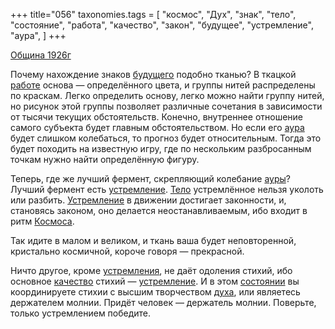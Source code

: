 +++
title="056"
taxonomies.tags = [
 "космос",
 "Дух",
 "знак",
 "тело",
 "состояние",
 "работа",
 "качество",
 "закон",
 "будущее",
 "устремление",
 "аура",
]
+++

[Община 1926г](/agni/1926)

Почему нахождение знаков [будущего](/tags/будущее) подобно тканью? В ткацкой [работе](/tags/работа) основа — определённого цвета, и группы нитей распределены по краскам. Легко определить основу, легко можно найти группу нитей, но рисунок этой группы позволяет различные сочетания в зависимости от тысячи текущих обстоятельств. Конечно, внутреннее отношение самого субъекта будет главным обстоятельством. Но если его [аура](/tags/аура) будет слишком колебаться, то прогноз будет относительным. Тогда это будет походить на известную игру, где по нескольким разбросанным точкам нужно найти определённую фигуру.   

Теперь, где же лучший фермент, скрепляющий колебание [ауры](/tags/аура)? Лучший фермент есть [устремление](/tags/устремление). [Тело](/tags/тело) устремлённое нельзя уколоть или разбить. [Устремление](/tags/устремление) в движении достигает законности, и, становясь законом, оно делается неостанавливаемым, ибо входит в ритм [Космоса](/tags/космос).    

Так идите в малом и великом, и ткань ваша будет неповторенной, кристально космичной, короче говоря — прекрасной.   

Ничто другое, кроме [устремления](/tags/устремление), не даёт одоления стихий, ибо основное [качество](/tags/качество) стихий — [устремление](/tags/устремление). И в этом [состоянии](/tags/состояние) вы координируете стихии с высшим творчеством [духа](/tags/Дух), или являетесь держателем молнии. Придёт человек — держатель молнии. Поверьте, только устремлением победите.   

